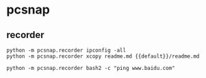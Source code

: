 # pcsnap

## recorder

```
python -m pcsnap.recorder ipconfig -all
python -m pcsnap.recorder xcopy readme.md {{default}}/readme.md

python -m pcsnap.recorder bash2 -c "ping www.baidu.com"
```
